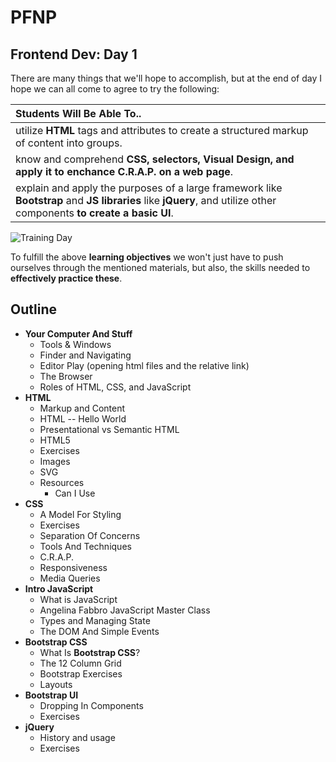 # PFNP
## Frontend Dev: Day 1


There are many things that we'll hope to accomplish, but at the end of day I hope we can all come to agree to try the following:


| Students Will Be Able To.. |
| :---- |
| utilize **HTML** tags and attributes to create a structured markup of content into groups. |
| know and comprehend **CSS, selectors, Visual Design, and apply it to enchance C.R.A.P. on a web page**. |
| explain and apply the purposes of a large framework like **Bootstrap** and **JS libraries** like **jQuery**, and utilize other components **to create a basic UI**. |


![Training Day](http://alock011.students.digitalodu.com/wp-content/uploads/2014/03/Padawans.jpg)


To fulfill the above **learning objectives** we won't just have to push ourselves through the mentioned materials, but also, the skills needed to **effectively practice these**.

## Outline

* **Your Computer And Stuff**
	* Tools & Windows
	* Finder and Navigating	
	* Editor Play
		(opening html files and the relative link)
	* The Browser
	* Roles of HTML, CSS, and JavaScript	
* **HTML**
	* Markup and Content
	* HTML -- Hello World 
	* Presentational vs Semantic HTML
	* HTML5
	* Exercises
	* Images
	* SVG 
	* Resources
		* Can I Use
* **CSS** 
	* A Model For Styling
	* Exercises
	* Separation Of Concerns
	* Tools And Techniques
	* C.R.A.P.
	* Responsiveness
	* Media Queries 
* **Intro JavaScript**
	* What is JavaScript 
	* Angelina Fabbro JavaScript Master Class
	* Types and Managing State
	* The DOM And Simple Events
* **Bootstrap CSS**
	* What Is **Bootstrap CSS**?
	* The 12 Column Grid
	* Bootstrap Exercises
	* Layouts
* **Bootstrap UI**
	* Dropping In Components
	* Exercises
* **jQuery**
	* History and usage
	* Exercises


